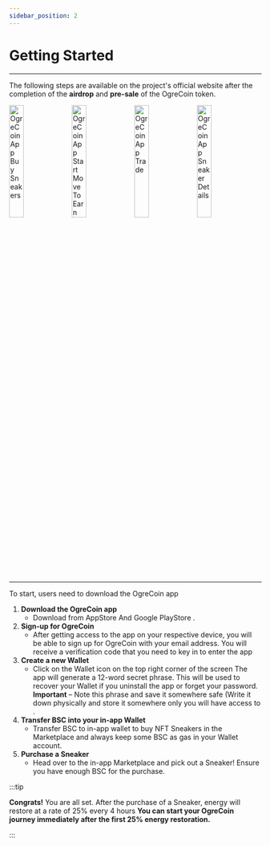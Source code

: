 ```yaml
---
sidebar_position: 2
---
```



# Getting Started

***

The following steps are available on the project's official website after the completion of the **airdrop** and **pre-sale** of the OgreCoin token.

<img src="/img/OgreCoinAppBuy.png" alt="OgreCoin App Buy Sneakers" title="OgreCoin App Buy Sneakers" width="24%"/>
<img src="/img/OgreCoinAppStart.png" alt="OgreCoin App Start Move To Earn" title="OgreCoin App Start Move To Earn" width="24%"/>
<img src="/img/OgreCoinAppTrade.png" alt="OgreCoin App Trade" title="OgreCoin App Trade" width="24%"/>
<img src="/img/OgreCoinAppDetail.png" alt="OgreCoin App Sneaker Details" title="OgreCoin App Sneaker Details" width="24%"/>

---

To start, users need to download the OgreCoin app

1. **Download the OgreCoin app**
   * Download from AppStore And Google PlayStore .
2. **Sign-up for OgreCoin** 
   * After getting access to the app on your respective device, you will be able to sign up for OgreCoin with your email address. You will receive a verification code that you need to key in to enter the app
3. **Create a new Wallet** 
	* Click on the Wallet icon on the top right corner of the screen
   The app will generate a 12-word secret phrase. This will be used to recover your Wallet if you uninstall the app or forget your password. **Important** – Note this phrase and save it somewhere safe (Write it down physically and store it somewhere only you will have access to .
4. **Transfer BSC into your in-app Wallet**
   * Transfer BSC to in-app wallet to buy NFT Sneakers in the Marketplace and always keep some BSC as gas in your Wallet account.
5. **Purchase a Sneaker**
   * Head over to the in-app Marketplace and pick out a Sneaker! Ensure you have enough BSC for the purchase.

:::tip

**Congrats!**
You are all set. After the purchase of a Sneaker, energy will restore at a rate of 25% every 4 hours **You can start your OgreCoin journey immediately after the first 25% energy restoration.**

:::